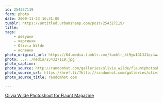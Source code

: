 ```yaml
---
id: 254327119
form: photo
date: 2009-11-23 16:31:00
tumblr: https://untitled.urbansheep.com/post/254327119/
title:
tags:
    - девушки
    - картинки
    - Olivia Wilde
    - коленки
photo_original_url: https://64.media.tumblr.com/tumblr_kt9yw1GIJJ1qz4wzio1_1280.jpg
photo: ../../media/254327119.jpg
photo_caption:
photo_source: http://randomhot.com/galleries/olivia_wilde/flauntphotoshoot/15.html
photo_source_url: https://href.li/?http://randomhot.com/galleries/olivia_wilde/flauntphotoshoot/15.html
photo_source_title: randomhot.com

---
```


<p><a href="http://randomhot.com/galleries/olivia_wilde/flauntphotoshoot/15.html">Olivia Wilde Photoshoot for Flaunt Magazine</a></p>
